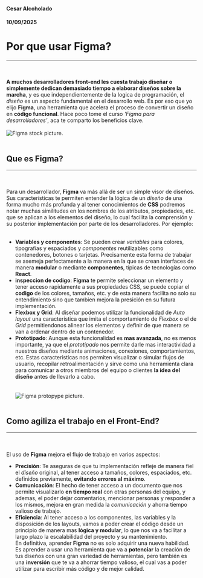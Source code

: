 #### Cesar Alcoholado
#### 10/09/2025


# Por que usar **Figma**?
___  
&nbsp;  
&nbsp;  
**A muchos desarrolladores front-end les cuesta trabajo diseñar o simplemente dedican demasiado tiempo a elaborar diseños sobre la marcha**, y es que independientemente de la logica de programación, el _diseño_ es un aspecto fundamental en el desarrollo web. Es por eso que yo elijo **Figma**, una herramienta que acelera el proceso de convertir un diseño en **código funcional**. Hace poco tome el curso _'Figma para desarrolladores'_, aca te comparto los beneficios clave.
&nbsp;  
&nbsp;  
![Figma stock picture.](https://www.orsys.fr/orsys-lemag/wp-content/uploads/2024/02/Figma.jpg)
&nbsp;  
&nbsp;  
## Que es Figma?
___
&nbsp;  
&nbsp;  
Para un desarrollador, **Figma** va más allá de ser un simple visor de diseños. Sus características te permiten entender la lógica de un _diseño_ de una forma mucho más profunda y al tener conocimientos de **CSS** podremos notar muchas similitudes en los nombres de los atributos, propiedades, etc. que se aplican a los elementos del diseño, lo cual facilita la comprensión y su posterior implementación por parte de los desarrolladores. Por ejemplo:
&nbsp;  
&nbsp;  
* **Variables y componentes**: Se pueden crear _variables_ para colores, tipografias y espaciados y _componentes_ reutilizables como contenedores, botones o tarjetas. Precisamente esta forma de trabajar se asemeja perfectamente a la manera en la que se crean interfaces de manera **modular** o mediante **componentes**, típicas de tecnologías como **React**.
* **inspeccion de codigo**: **Figma** te permite seleccionar un elemento y tener acceso rapidamente a sus propiedades CSS, se puede copiar el **codigo** de los colores, tamaños, etc. y de esta manera facilita no solo su entendimiento sino que tambien mejora la presición en su futura implementación.
* **Flexbox y Grid**: Al diseñar podemos utilizar la funcionalidad de _Auto layout_ una caracteristica que imita el comportamiento de _Flexbox_ o el de _Grid_ permitiendonos alinear los elementos y definir de que manera se van a ordenar dentro de un contenedor.
* **Prototipado**: Aunque esta funcionalidad es **mas avanzada**, no es menos importante, ya que el _prototipado_ nos permite darle mas interactividad a nuestros diseños mediante animaciones, conexiones, comportamientos, etc. Estas caracteristicas nos permiten visualizar o simular flujos de usuario, recopilar retroalimentación y sirve como una herramienta clara para comunicar a otros miembros del equipo o clientes **la idea del diseño** antes de llevarlo a cabo.
&nbsp;  
&nbsp;  
&nbsp;  
![Figma protopype picture.](https://adictosaltrabajo.com/wp-content/uploads/2022/03/122780970_m-scaled.jpg)
&nbsp;  
&nbsp;  
## Como agiliza el trabajo en el Front-End?
___
&nbsp;  
&nbsp;  
El uso de **Figma** mejora el flujo de trabajo en varios aspectos:
* **Precisión**: Te aseguras de que tu implementación refleje de manera fiel el _diseño_ original, al tener acceso a tamaños, colores, espaciados, etc. definidos previamente, **evitando errores al máximo**.
* **Comunicación**: El hecho de tener acceso a un documento que nos permite visualizarlo **en tiempo real** con otras personas del equipo, y ademas, el poder dejar comentarios, mencionar personas y responder a los mismos, mejora en gran medida la _comunicación_ y ahorra tiempo valioso de trabajo.
* **Eficiencia**: Al tener acceso a los componentes, las variables y la disposición de los layouts, vamos a poder crear el código desde un principio de manera mas **lógica y modular**, lo que nos va a facilitar a largo plazo la escalabilidad del proyecto y su mantenimiento.
&nbsp;  
En definitiva, aprender **Figma** no es solo adquirir una nueva habilidad. Es aprender a usar una herramienta que va a **potenciar** la creación de tus diseños con una gran variedad de herramientas, pero también es una **inversión** que te va a ahorrar tiempo valioso, el cual vas a poder utilizar para escribir más código y de mejor calidad.